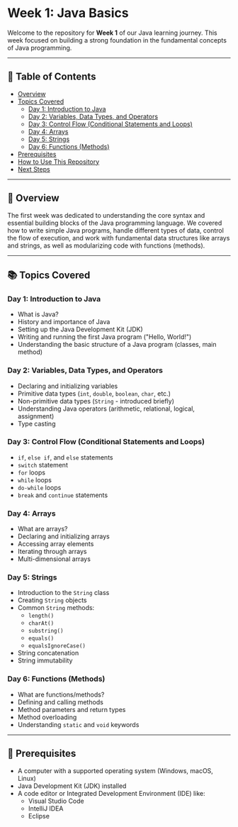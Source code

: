 # Week 1: Java Basics

Welcome to the repository for **Week 1** of our Java learning journey. This week focused on building a strong foundation in the fundamental concepts of Java programming.

---

## 📑 Table of Contents
- [Overview](#overview)
- [Topics Covered](#topics-covered)
  - [Day 1: Introduction to Java](#day-1-introduction-to-java)
  - [Day 2: Variables, Data Types, and Operators](#day-2-variables-data-types-and-operators)
  - [Day 3: Control Flow (Conditional Statements and Loops)](#day-3-control-flow-conditional-statements-and-loops)
  - [Day 4: Arrays](#day-4-arrays)
  - [Day 5: Strings](#day-5-strings)
  - [Day 6: Functions (Methods)](#day-6-functions-methods)
- [Prerequisites](#prerequisites)
- [How to Use This Repository](#how-to-use-this-repository)
- [Next Steps](#next-steps)

---

## 📘 Overview

The first week was dedicated to understanding the core syntax and essential building blocks of the Java programming language. We covered how to write simple Java programs, handle different types of data, control the flow of execution, and work with fundamental data structures like arrays and strings, as well as modularizing code with functions (methods).

---

## 📚 Topics Covered

### Day 1: Introduction to Java
- What is Java?
- History and importance of Java
- Setting up the Java Development Kit (JDK)
- Writing and running the first Java program ("Hello, World!")
- Understanding the basic structure of a Java program (classes, main method)

### Day 2: Variables, Data Types, and Operators
- Declaring and initializing variables
- Primitive data types (`int`, `double`, `boolean`, `char`, etc.)
- Non-primitive data types (`String` - introduced briefly)
- Understanding Java operators (arithmetic, relational, logical, assignment)
- Type casting

### Day 3: Control Flow (Conditional Statements and Loops)
- `if`, `else if`, and `else` statements
- `switch` statement
- `for` loops
- `while` loops
- `do-while` loops
- `break` and `continue` statements

### Day 4: Arrays
- What are arrays?
- Declaring and initializing arrays
- Accessing array elements
- Iterating through arrays
- Multi-dimensional arrays

### Day 5: Strings
- Introduction to the `String` class
- Creating `String` objects
- Common `String` methods:
  - `length()`
  - `charAt()`
  - `substring()`
  - `equals()`
  - `equalsIgnoreCase()`
- String concatenation
- String immutability

### Day 6: Functions (Methods)
- What are functions/methods?
- Defining and calling methods
- Method parameters and return types
- Method overloading
- Understanding `static` and `void` keywords

---

## 🔧 Prerequisites
- A computer with a supported operating system (Windows, macOS, Linux)
- Java Development Kit (JDK) installed
- A code editor or Integrated Development Environment (IDE) like:
  - Visual Studio Code
  - IntelliJ IDEA
  - Eclipse

